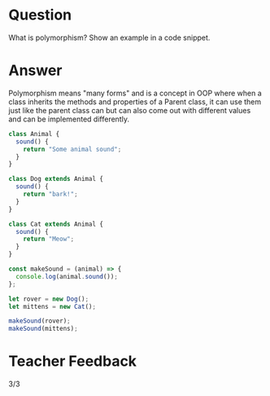 # Question

What is polymorphism? Show an example in a code snippet.

# Answer

Polymorphism means "many forms" and is a concept in OOP where when a class inherits the methods and properties of a Parent class, it can use them just like the parent class can but can also come out with different values and can be implemented differently.

```js
class Animal {
  sound() {
    return "Some animal sound";
  }
}

class Dog extends Animal {
  sound() {
    return "bark!";
  }
}

class Cat extends Animal {
  sound() {
    return "Meow";
  }
}

const makeSound = (animal) => {
  console.log(animal.sound());
};

let rover = new Dog();
let mittens = new Cat();

makeSound(rover);
makeSound(mittens);
```

# Teacher Feedback

3/3
